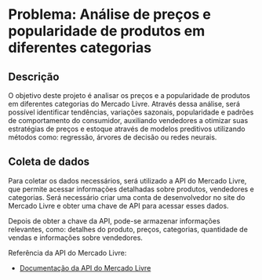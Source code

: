# Problema: Análise de preços e popularidade de produtos em diferentes categorias

## Descrição
O objetivo deste projeto é analisar os preços e a popularidade de produtos em diferentes categorias do Mercado Livre. Através dessa análise, será possível identificar tendências, variações sazonais, popularidade e padrões de comportamento do consumidor, auxiliando vendedores a otimizar suas estratégias de preços e estoque através de modelos preditivos utilizando métodos como: regressão, árvores de decisão ou redes neurais.

## Coleta de dados
Para coletar os dados necessários, será utilizado a API do Mercado Livre, que permite acessar informações detalhadas sobre produtos, vendedores e categorias. Será necessário criar uma conta de desenvolvedor no site do Mercado Livre e obter uma chave de API para acessar esses dados.

Depois de obter a chave da API, pode-se armazenar informações relevantes, como: detalhes do produto, preços, categorias, quantidade de vendas e informações sobre vendedores.

Referência da API do Mercado Livre:

- [Documentação da API do Mercado Livre](https://developers.mercadolivre.com.br/pt_br/api-docs-pt-br)
